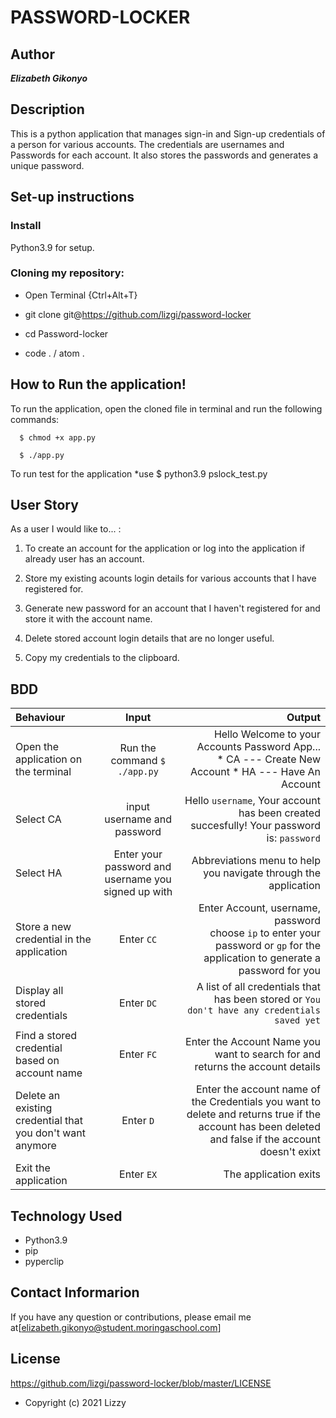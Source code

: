 # PASSWORD-LOCKER

## Author
***Elizabeth Gikonyo***

## Description
This is a python application that manages sign-in and Sign-up credentials of a person for various accounts. The credentials are usernames and Passwords for each account. It also stores the passwords and generates a unique password.

## Set-up instructions
### Install
Python3.9 for setup.

### Cloning my repository:
* Open Terminal {Ctrl+Alt+T}

* git clone git@https://github.com/lizgi/password-locker

* cd Password-locker

* code . / atom . 

## How to Run the application!
To run the application, open the cloned file in terminal and run the following commands:

      $ chmod +x app.py

      $ ./app.py

To run test for the application *use $ python3.9 pslock_test.py

## User Story
As a user I would like to... :

1. To create an account for the application or log into the application if already user has an account.

2. Store my existing acounts login details for various accounts that I have registered for.

3. Generate new password for an account that I haven't registered for and store it with the account name.

4. Delete stored account login details that are no longer useful.

5. Copy my credentials to the clipboard.

## BDD

| Behaviour | Input | Output |
| :---------------- | :---------------: | ------------------: |
|Open the application on the terminal | Run the command ```$ ./app.py```|Hello Welcome to your Accounts Password App... <br>* CA ---  Create New Account * HA ---  Have An Account |
|Select  CA| input username and password| Hello ```username```, Your account has been created succesfully! Your password is: ```password```|
|Select HA | Enter your password and username you signed up with| Abbreviations menu to help you navigate through the application|
|Store a new credential in the application| Enter ```CC```|Enter Account, username, password<br>choose ```ip``` to enter your password or ```gp``` for the application to generate a password for you |
|Display all stored credentials | Enter ```DC```|A list of all credentials that has been stored or ```You don't have any credentials saved yet``` |
|Find a stored credential based on account name|Enter ```FC```| Enter the Account Name you want to search for and returns the account details|
|Delete an existing credential that you don't want anymore|Enter ```D```|Enter the account name of the Credentials you want to delete and returns true if the account has been deleted and false if the account doesn't exixt|
|Exit the application| Enter ```EX```| The application exits|

## Technology Used
* Python3.9
* pip
* pyperclip

## Contact Informarion
If you have any question or contributions, please email me at[elizabeth.gikonyo@student.moringaschool.com]

## License
https://github.com/lizgi/password-locker/blob/master/LICENSE

* Copyright (c) 2021 Lizzy

